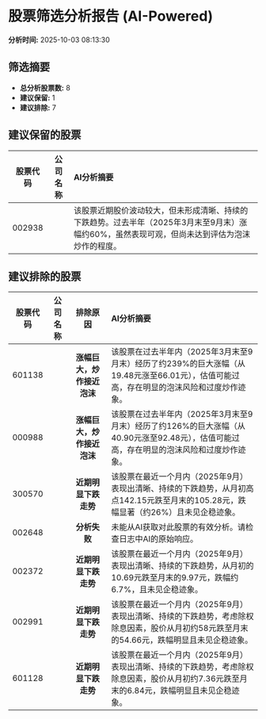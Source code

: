 # 股票筛选分析报告 (AI-Powered)

**分析时间:** 2025-10-03 08:13:30

## 筛选摘要

- **总分析股票数:** 8
- **建议保留:** 1
- **建议排除:** 7

## 建议保留的股票

| 股票代码 | 公司名称 | AI分析摘要 |
|:---:|:---:|:---|
| 002938 |  | 该股票近期股价波动较大，但未形成清晰、持续的下跌趋势。过去半年（2025年3月末至9月末）涨幅约60%，虽然表现可观，但尚未达到评估为泡沫炒作的程度。 |

## 建议排除的股票

| 股票代码 | 公司名称 | 排除原因 | AI分析摘要 |
|:---:|:---:|:---:|:---|
| 601138 |  | **涨幅巨大，炒作接近泡沫** | 该股票在过去半年内（2025年3月末至9月末）经历了约239%的巨大涨幅（从19.48元涨至66.01元），估值可能过高，存在明显的泡沫风险和过度炒作迹象。 |
| 000988 |  | **涨幅巨大，炒作接近泡沫** | 该股票在过去半年内（2025年3月末至9月末）经历了约126%的巨大涨幅（从40.90元涨至92.48元），估值可能过高，存在明显的泡沫风险和过度炒作迹象。 |
| 300570 |  | **近期明显下跌走势** | 该股票在最近一个月内（2025年9月）表现出清晰、持续的下跌趋势，从月初高点142.15元跌至月末的105.28元，跌幅显著（约26%）且未见企稳迹象。 |
| 002648 |  | **分析失败** | 未能从AI获取对此股票的有效分析。请检查日志中AI的原始响应。 |
| 002372 |  | **近期明显下跌走势** | 该股票在最近一个月内（2025年9月）表现出清晰、持续的下跌趋势，从月初的10.69元跌至月末的9.97元，跌幅约6.7%，且未见企稳迹象。 |
| 002991 |  | **近期明显下跌走势** | 该股票在最近一个月内（2025年9月）表现出清晰、持续的下跌趋势，考虑除权除息因素，股价从月初约58元跌至月末的54.66元，跌幅明显且未见企稳迹象。 |
| 601128 |  | **近期明显下跌走势** | 该股票在最近一个月内（2025年9月）表现出清晰、持续的下跌趋势，考虑除权除息因素，股价从月初约7.36元跌至月末的6.84元，跌幅明显且未见企稳迹象。 |
